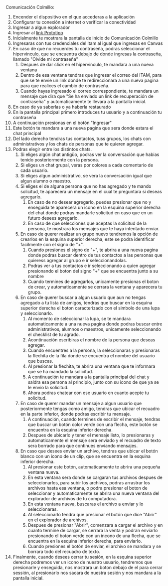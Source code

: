 Comunicación Colmillo:
 1. Encender el dispositivo en el que accederas a la aplicación
 1. Configurar tu conexión a internet o verificar la conectividad
 1. Ingresar a algun explorador
 1. Ingresar al [link Prototipo](https://pr.to/9Q0PLU/)
 1. Inicialmente te mostrara la pantalla de inicio de Comunicación Colmillo
 1. Ingresaras con tus credenciales del itam al igual que ingresas en Canvas
 1. En caso de que no recuerdes tu contraseña, podras seleccionar el hipervinculo, que se encuentra debajo de donde ingresas la contraseña, llamado "Olvide mi contraseña"
    1. Despues de dar click en el hipervinculo, te mandara a una nueva ventana
    1. Dentro de esa ventana tendras que ingresar el correo del ITAM, para que se te envie un link donde te redireccionara a una nueva pagina para que realices el cambio de contraseña.
    1. Cuando hayas ingresado el correo correspondiente, te mandara un mensaje que dira que "Se ha enviado un link de recuperación de contraseña" y automaticamente te llevara a la pantalla inicial.
 1. En caso de ya saberlas o ya haberla restaurado
 1. En la pantalla principal primero introduces tu usuario y a continuación tu contraseña
 1. A continuación presionas en el botón "Ingresar"
 1. Este botón te mandara a una nueva pagina que sera donde estara el chat principal
 1. Del lado derecho tendras tus contactos, tuss grupos, los chats con administrativos y los chats de personas que te quieren agregar.
 1. Podras elegir entre los distintos chats.
    1. Si eliges algún chat antigüo, podras ver la conversación que habias tenido posteriormente con la persona.
    1. Si eliges un chat grupal, veras por colores a cada comentario de cada usuario.
    1. Si eliges algun administrativo, se vera la conversación igual que algun alumno o maestro.
    1. Si eliges el de alguna persona que no has agregado y te mando solicitud, te aparecera un mensaje en el cual te preguntara si deseas agregarlo.
       1. En caso de no desear agregarlo, puedes presionar que no y enseguida te aparecera un icono en la esquina superior derecha del chat donde podras mandarle solicitud en caso que en un futuro desees agregarlo.
       1. En caso de que selecciones que aceptas la solicitud de la persona, te mostrara los mensajes que te haya intentado enviar.
    1. En caso de querer realizar un grupo nuevo tendremos la opción de crearlos en la esquina superior derecha, este se podra identificar facilmente con el signo de "+".
       1. Cuando presiones el signo de "+", te abrira a una nueva pagina donde podras buscar dentro de tus contactos a las personas que quieress agregar al grupo e ir seleccionandolas.
       1. Podras ver a tus contactos e ir seleccionando a quien agregar presionando el boton del signo "+" que se encuentra junto a su nombre
       1. Cuando termines de agregarlos, unicamente presionas el boton de crear, y automaticamente se cerrara la ventana y aparecera tu grupo.
    1. En caso de querer buscar a algun usuario que aun no tengas agregado a tu lista de amigos, tendras que buscar en la esquina superior derecha el boton caracterizado con el simbolo de una lupa y seleccionarlo.
       1. Al momento de seleccionar la lupa, se te mandara automaticamente a una nueva pagina donde podras buscar entre administrativos, alumnos o maestros, unicamente seleccionando el checklist de tu agrado.
       1. Acontinuación escribiras el nombre de la persona que deseas agregar.
       1. Cuando encuentres a la persona, la seleccionaras y presionaras la flechita de la fila donde se encuentra el nombre del usuario que buscas.
       1. Al presionar la flechita, te abrira una ventana que te informara que se ha mandado la solicitud.
       1. A continuación te mandara a la pantalla principal del chat y saldra esa persona al principio, junto con su icono de que ya se le envio la solicitud.
       1. Ahora podras chatear con ese usuario en cuanto acepte tu solicitud.
    1. En caso de querer mandar un mensaje a algun usuario que posteriormente tengas como amigo, tendras que ubicar el recuadro en la parte inferior, donde podras escribir tu mensaje.
       1. A continuación, cuando termines de escribir el mensaje, tendras que buscar un botón color verde con una flecha, este botón se encuentra en la esquina inferior derecha.
       1. Despues de ubicarlo y tener el mensaje listo, lo presionaras y automaticamente el mensaje sera enviado y el recuadro de texto sera borrado para que continues enviando mensajes.
    1. En caso que desees enviar un archivo, tendras que ubicar el botón blanco con un icono de un clip, que se encuentra en la esquina inferior derecha.
       1. Al presionar este botón, automaticamente te abrira una pequeña ventana nueva.
       1. En esta ventana sera donde se cargaran tus archivos despues de seleccionarlos, para subir los archivos, podras arrastrar los archivos hasta esa ventana, o podra presionar el boton de seleccionar y automaticamente se abrira una nueva ventana del explorador de archivos de tu computadora.
       1. En esta ventana nueva, buscaras el archivo a enviar y lo seleccionaras.
       1. Al seleccionarlo tendra que presionar el botón que dice "Abrir" en el explorador de archivos.
       1. Despues de presionar "Abrir", comenzara a cargar el archivo y en cuanto termine de cargar, se cerrara la venta y podran enviarlo presionando el boton verde con un incono de una flecha, que se encuentra en la esquina inferior derecha, para enviarlo.
       1. Cuando presiones el botón de enviar, el archivo se mandara y se borrara todo del recuadro de texto.
 1. Finalmente, cuando desees cerrar tu sesión, en la esquina superior derecha podremos ver un icono de nuestro usuario, tendremos que presionarle y enseguida, nos mostrara un boton debajo de el para cerrar sessión, al presionarlo nos sacara de nuestra sesión y nos mandara a la pantalla inicial.
      

